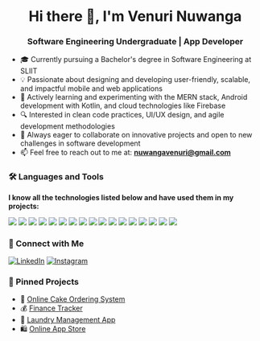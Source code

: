 <h1 align="center">Hi there 👋, I'm Venuri Nuwanga</h1>
<h3 align="center">Software Engineering Undergraduate | App Developer </h3>

- 🎓 Currently pursuing a Bachelor's degree in Software Engineering at SLIIT  
- 💡 Passionate about designing and developing user-friendly, scalable, and impactful mobile and web applications  
- 🌱 Actively learning and experimenting with the MERN stack, Android development with Kotlin, and cloud technologies like Firebase  
- 🔍 Interested in clean code practices, UI/UX design, and agile development methodologies  
- 🚀 Always eager to collaborate on innovative projects and open to new challenges in software development  
- 📫 Feel free to reach out to me at: **nuwangavenuri@gmail.com** 

### 🛠️ Languages and Tools  
**I know all the technologies listed below and have used them in my projects:**

<p align="left">

  <!-- 💻 Languages -->
  <img src="https://img.shields.io/badge/Java-ED8B00?style=for-the-badge&logo=java&logoColor=white" />
  <img src="https://img.shields.io/badge/Kotlin-0095D5?style=for-the-badge&logo=kotlin&logoColor=white" />
  <img src="https://img.shields.io/badge/JavaScript-F7DF1E?style=for-the-badge&logo=javascript&logoColor=black" />
  <img src="https://img.shields.io/badge/TypeScript-007ACC?style=for-the-badge&logo=typescript&logoColor=white" />
  <img src="https://img.shields.io/badge/Python-3776AB?style=for-the-badge&logo=python&logoColor=white" />

  <!-- 🌐 Web Development -->
  <img src="https://img.shields.io/badge/HTML5-E34F26?style=for-the-badge&logo=html5&logoColor=white" />
  <img src="https://img.shields.io/badge/CSS3-1572B6?style=for-the-badge&logo=css3&logoColor=white" />
  <img src="https://img.shields.io/badge/Bootstrap-7952B3?style=for-the-badge&logo=bootstrap&logoColor=white" />
  <img src="https://img.shields.io/badge/Tailwind_CSS-06B6D4?style=for-the-badge&logo=tailwind-css&logoColor=white" />

  <!-- ⚛️ Frameworks & Libraries -->
  <img src="https://img.shields.io/badge/React-20232A?style=for-the-badge&logo=react&logoColor=61DAFB" />
  <img src="https://img.shields.io/badge/Node.js-339933?style=for-the-badge&logo=node.js&logoColor=white" />
  <img src="https://img.shields.io/badge/Express.js-000000?style=for-the-badge&logo=express&logoColor=white" />

  <!-- 🗄️ Databases -->
  <img src="https://img.shields.io/badge/MongoDB-4EA94B?style=for-the-badge&logo=mongodb&logoColor=white" />
  <img src="https://img.shields.io/badge/MySQL-4479A1?style=for-the-badge&logo=mysql&logoColor=white" />

  <!-- 📱 Mobile & Cloud -->
  <img src="https://img.shields.io/badge/Firebase-FFCA28?style=for-the-badge&logo=firebase&logoColor=black" />
  <img src="https://img.shields.io/badge/Android-3DDC84?style=for-the-badge&logo=android&logoColor=white" />
  <img src="https://img.shields.io/badge/Postman-FF6C37?style=for-the-badge&logo=postman&logoColor=white" />

</p>



### 🔗 Connect with Me

[![LinkedIn](https://img.shields.io/badge/LinkedIn-blue?logo=linkedin&style=flat)](https://www.linkedin.com/in/nuwanga-watagedara-206b1627a)
[![Instagram](https://img.shields.io/badge/Instagram-purple?logo=instagram&style=flat)](https://www.instagram.com/_venuri_nuwanga_)


### 📌 Pinned Projects
- 🍰 [Online Cake Ordering System](https://github.com/VenuriN/Online-Cake-ordering-management-system)
- 💰 [Finance Tracker](https://github.com/VenuriN/Financial-Tracker)
- 🧺 [Laundry Management App](https://github.com/VenuriN/Laundry-managemnt)
- 🛍️ [Online App Store](https://github.com/VenuriN/Online_App_Store)
